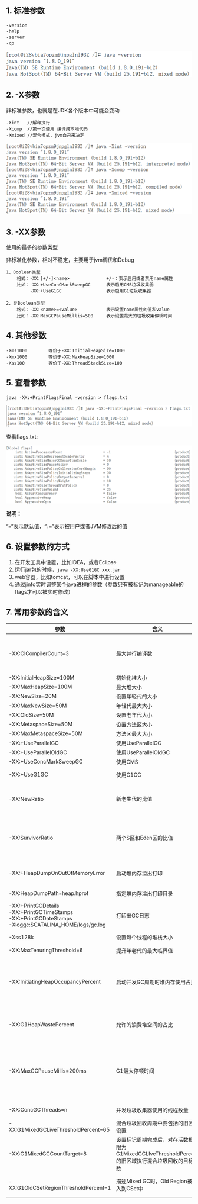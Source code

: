 ## 1. 标准参数

```
-version
-help
-server
-cp
```

![image-20210527121605538](image/image-20210527121605538.png)



## 2. -X参数

非标准参数，也就是在JDK各个版本中可能会变动

```
-Xint	//解释执行
-Xcomp	//第一次使用 编译成本地代码
-Xmixed	//混合模式，jvm自己来决定
```

![image-20210527121654825](image/image-20210527121654825.png)



## 3. -XX参数

使用的最多的参数类型

非标准化参数，相对不稳定，主要用于jvm调优和Debug

```
1、Boolean类型
	格式：-XX:[+/-]<name>				+/-：表示启用或者禁用name属性
	比如：-XX:+UseConCMarkSweepGC		表示启用CMS垃圾收集器
		 -XX:+UseG1GC				  表示启用G1垃圾收集器

2、非Boolean类型
	格式：-XX:<name>=<value>			表示设置name属性的值和value
	比如：-XX:MaxGCPauseMillis=500		表示设置最大的垃圾收集停顿时间
```



## 4. 其他参数

```
-Xms1000		等价于-XX:InitialHeapSize=1000
-Xmx1000		等价于-XX:MaxHeapSize=1000
-Xss100			等价于-XX:ThreadStackSize=100
```



## 5. 查看参数

```
java -XX:+PrintFlagsFinal -version > flags.txt 
```

![image-20210527123434479](image/image-20210527123434479.png)



查看flags.txt:



![image-20210527123525748](image/image-20210527123525748.png)



**说明：**

​	“`=`”表示默认值，“`:=`”表示被用户或者JVM修改后的值



## 6. 设置参数的方式

1. 在开发工具中设置，比如IDEA，或者Eclipse
2. 运行jar包的时候，`java -XX:UseG1GC xxx.jar`
3. web容器，比如tomcat，可以在脚本中进行设置
4. 通过jinfo实时调整某个java进程的参数（参数只有被标记为manageable的flags才可以被实时修改）



## 7. 常用参数的含义

| 参数                                                         | 含义                                                         | 说明                                                         |
| ------------------------------------------------------------ | ------------------------------------------------------------ | ------------------------------------------------------------ |
| -XX:CICompilerCount=3                                        | 最大并行编译数                                               | 如果设置大于1，虽然编译速度会提高，但是同样影响系<br/>统稳定性，会增加JVM崩溃的可能 |
| -XX:InitialHeapSize=100M                                     | 初始化堆大小                                                 | 简写-Xms100M                                                 |
| -XX:MaxHeapSize=100M                                         | 最大堆大小                                                   | 简写-Xmx100M                                                 |
| -XX:NewSize=20M                                              | 设置年轻代的大小                                             |                                                              |
| -XX:MaxNewSize=50M                                           | 年轻代最大大小                                               |                                                              |
| -XX:OldSize=50M                                              | 设置老年代大小                                               |                                                              |
| -XX:MetaspaceSize=50M                                        | 设置方法区大小                                               |                                                              |
| -XX:MaxMetaspaceSize=50M                                     | 方法区最大大小                                               |                                                              |
| -XX:+UseParallelGC                                           | 使用UseParallelGC                                            | 新生代，吞吐量优先                                           |
| -XX:+UseParallelOldGC                                        | 使用UseParallelOldGC                                         | 老年代，吞吐量优先                                           |
| -XX:+UseConcMarkSweepGC                                      | 使用CMS                                                      | 老年代，停顿时间优先                                         |
| -XX:+UseG1GC                                                 | 使用G1GC                                                     | 新生代，老年代，停顿时间优先                                 |
| -XX:NewRatio                                                 | 新老生代的比值                                               | 比如-XX:Ratio=4，则表示新生代:老年代=1:4，也就是新生代占整个堆内存的1/5 |
| -XX:SurvivorRatio                                            | 两个S区和Eden区的比值                                        | 比如-XX:SurvivorRatio=8，也就是(S0+S1):Eden=2:8，也就是一个S占整个新生代的1/10 |
| -XX:+HeapDumpOnOutOfMemoryError                              | 启动堆内存溢出打印                                           | 当JVM堆内存发生溢出时，也就是OOM，自动生成dump文件           |
| -XX:HeapDumpPath=heap.hprof                                  | 指定堆内存溢出打印目录                                       | 表示在当前目录生成一个heap.hprof文件                         |
| -XX:+PrintGCDetails <br/>-XX:+PrintGCTimeStamps <br /> -XX:+PrintGCDateStamps <br/>-Xloggc:$CATALINA_HOME/logs/gc.log | 打印出GC日志                                                 | 可以使用不同的垃圾收集器，对比查看GC情况                     |
| -Xss128k                                                     | 设置每个线程的堆栈大小                                       | 经验值是3000-5000最佳                                        |
| -XX:MaxTenuringThreshold=6                                   | 提升年老代的最大临界值                                       | 默认值为 15                                                  |
| -XX:InitiatingHeapOccupancyPercent                           | 启动并发GC周期时堆内存使用占比                               | G1之类的垃圾收集器用它来触发并发GC周期,基于整个堆的使用率,而不只是某一代内存的使用比. 值为 0 则表示”一直执行GC循环”. 默认值为 45. |
| -XX:G1HeapWastePercent                                       | 允许的浪费堆空间的占比                                       | 默认是10%，如果并发标记可回收的空间小于10%,则不会触发MixedGC。 |
| -XX:MaxGCPauseMillis=200ms                                   | G1最大停顿时间                                               | 暂停时间不能太小，太小的话就会导致出现G1跟不上垃 圾产生的速度。最终退化成Full GC。所以对这个参数的调优是一个持续的过程，逐步调整到最佳状态。 |
| -XX:ConcGCThreads=n                                          | 并发垃圾收集器使用的线程数量                                 | 默认值随JVM运行的平台不同而不同                              |
| -XX:G1MixedGCLiveThresholdPercent=65                         | 混合垃圾回收周期中要包括的旧区域设置                         | 占用率阈值，默认占用率为 65%                                 |
| -XX:G1MixedGCCountTarget=8                                   | 设置标记周期完成后，对存活数据上限为G1MixedGCLIveThresholdPercent 的旧区域执行混合垃圾回收的目标次数 | 默认8次混合垃圾回收，混合回收的目标是要控制在此目标次数以内  |
| -XX:G1OldCSetRegionThresholdPercent=1                        | 描述Mixed GC时，Old Region被加入到CSet中                     | 默认情况下，G1只把10%的Old Region加入到CSet中                |











































